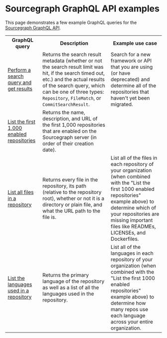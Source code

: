 # Sourcegraph GraphQL API examples

This page demonstrates a few example GraphQL queries for the [Sourcegraph GraphQL API](.).

<table class="table" style="table-layout: fixed">
	<tr>
		<th>GraphQL query</th>
		<th>Description</th>
		<th>Example use case</th>
	</tr>
	<tr>
		<td>
			<a href="https://sourcegraph.com/api/console#%7B%22query%22%3A%22query%20(%24query%3A%20String!)%20%7B%5Cn%20%20search(query%3A%20%24query)%20%7B%5Cn%20%20%20%20results%20%7B%5Cn%20%20%20%20%20%20__typename%5Cn%20%20%20%20%20%20limitHit%5Cn%20%20%20%20%20%20resultCount%5Cn%20%20%20%20%20%20approximateResultCount%5Cn%20%20%20%20%20%20missing%20%7B%5Cn%20%20%20%20%20%20%20%20name%5Cn%20%20%20%20%20%20%7D%5Cn%20%20%20%20%20%20cloning%20%7B%5Cn%20%20%20%20%20%20%20%20name%5Cn%20%20%20%20%20%20%7D%5Cn%20%20%20%20%20%20timedout%20%7B%5Cn%20%20%20%20%20%20%20%20name%5Cn%20%20%20%20%20%20%7D%5Cn%20%20%20%20%20%20indexUnavailable%5Cn%20%20%20%20%20%20results%20%7B%5Cn%20%20%20%20%20%20%20%20...%20on%20Repository%20%7B%5Cn%20%20%20%20%20%20%20%20%20%20__typename%5Cn%20%20%20%20%20%20%20%20%20%20name%5Cn%20%20%20%20%20%20%20%20%7D%5Cn%20%20%20%20%20%20%20%20...%20on%20FileMatch%20%7B%5Cn%20%20%20%20%20%20%20%20%20%20__typename%5Cn%20%20%20%20%20%20%20%20%20%20resource%5Cn%20%20%20%20%20%20%20%20%7D%5Cn%20%20%20%20%20%20%20%20...%20on%20CommitSearchResult%20%7B%5Cn%20%20%20%20%20%20%20%20%20%20__typename%5Cn%20%20%20%20%20%20%20%20%20%20commit%20%7B%5Cn%20%20%20%20%20%20%20%20%20%20%20%20oid%5Cn%20%20%20%20%20%20%20%20%20%20%20%20message%5Cn%20%20%20%20%20%20%20%20%20%20%7D%5Cn%20%20%20%20%20%20%20%20%7D%5Cn%20%20%20%20%20%20%7D%5Cn%20%20%20%20%7D%5Cn%20%20%7D%5Cn%7D%5Cn%22%2C%22variables%22%3A%22%7B%5Cn%20%20%5C%22query%5C%22%3A%20%5C%22repo%3A%5Egithub.com%2Fgorilla%2Fmux%24%20Router%5C%22%5Cn%7D%22%7D">
				Perform a search query and get results
			</a>
		</td>
		<td>
			Returns the search result metadata (whether or not the search result limit was hit, if the search timed out, etc.) and the actual results of the search query, which can be one of three types: <code>Repository</code>, <code>FileMatch</code>, or <code>CommitSearchResult</code>.
		</td>
		<td>
			Search for a new framework or API that you are using (or have deprecated) and determine all of the repositories that haven't yet been migrated.
		</td>
	</tr>
	<tr>
		<td>
			<a href="https://sourcegraph.com/api/console#%7B%22query%22%3A%22%7B%5Cn%20%20repositories(first%3A%201000%2C%20enabled%3A%20true)%20%7B%5Cn%20%20%20%20nodes%20%7B%5Cn%20%20%20%20%20%20name%5Cn%20%20%20%20%20%20description%5Cn%20%20%20%20%20%20url%5Cn%20%20%20%20%7D%5Cn%20%20%7D%5Cn%7D%5Cn%22%2C%22variables%22%3A%22%22%2C%22operationName%22%3Anull%7D">
				List the first 1,000 enabled repositories
			</a>
		</td>
		<td>
			Returns the name, description, and URL of the first 1,000 repositories that are enabled on the Sourcegraph server (in order of their creation date).
		</td>
		<td>
		</td>
	</tr>
	<tr>
		<td>
			<a href="https://sourcegraph.com/api/console#%7B%22query%22%3A%22query%20ListFiles(%24repoName%3A%20String!)%20%7B%5Cn%20%20repository(name%3A%20%24repoName)%20%7B%5Cn%20%20%20%20commit(rev%3A%20%5C%22HEAD%5C%22)%20%7B%5Cn%20%20%20%20%20%20tree(path%3A%20%5C%22%5C%22%2C%20recursive%3A%20true)%20%7B%5Cn%20%20%20%20%20%20%20%20entries%20%7B%5Cn%20%20%20%20%20%20%20%20%20%20path%5Cn%20%20%20%20%20%20%20%20%20%20isDirectory%5Cn%20%20%20%20%20%20%20%20%20%20url%5Cn%20%20%20%20%20%20%20%20%7D%5Cn%20%20%20%20%20%20%7D%5Cn%20%20%20%20%7D%5Cn%20%20%7D%5Cn%7D%5Cn%22%2C%22variables%22%3A%22%7B%5C%22repoName%5C%22%3A%20%5C%22github.com%2Fgorilla%2Fmux%5C%22%7D%22%2C%22operationName%22%3A%22ListFiles%22%7D">
				List all files in a repository
			</a>
		</td>
		<td>
			Returns every file in the repository, its path (relative to the repository root), whether or not it is a directory or plain file, and what the URL path to the file is.
		</td>
		<td>
			List all of the files in each repository of your organization (when combined with the "List the first 1000 enabled repositories" example above) to determine which of your repositories are missing important files like READMEs, LICENSEs, and Dockerfiles.
		</td>
	</tr>
	<tr>
		<td>
			<a href="https://sourcegraph.com/api/console#%7B%22query%22%3A%22query%20ListLanguages(%24repoName%3A%20String!)%20%7B%5Cn%20%20repository(name%3A%20%24repoName)%20%7B%5Cn%20%20%20%20language%5Cn%20%20%20%20commit(rev%3A%20%5C%22HEAD%5C%22)%20%7B%5Cn%20%20%20%20%20%20languages%5Cn%20%20%20%20%7D%5Cn%20%20%7D%5Cn%7D%5Cn%22%2C%22variables%22%3A%22%7B%5C%22repoName%5C%22%3A%20%5C%22github.com%2Fgorilla%2Fmux%5C%22%7D%22%2C%22operationName%22%3A%22ListLanguages%22%7D">
				List the languages used in a repository
			</a>
		</td>
		<td>
			Returns the primary language of the repository as well as a list of all the languages used in the repository.
		</td>
		<td>
			List all of the languages in each repository of your organization (when combined with the "List the first 1000 enabled repositories" example above) to determine how many repos use each language across your entire organization.
		</td>
	</tr>
</table>

